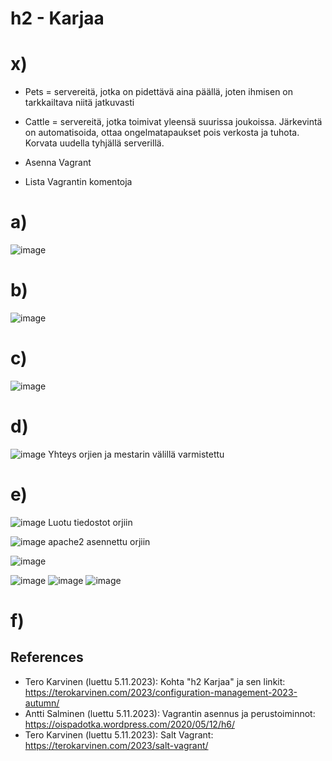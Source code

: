 # h2 - Karjaa

# x)
- Pets = servereitä, jotka on pidettävä aina päällä, joten ihmisen on tarkkailtava niitä jatkuvasti
- Cattle = servereitä, jotka toimivat yleensä suurissa joukoissa. Järkevintä on automatisoida, ottaa ongelmatapaukset pois verkosta ja tuhota. Korvata uudella tyhjällä serverillä.


- Asenna Vagrant


- Lista Vagrantin komentoja

# a)
![image](https://github.com/Kingis60K/palvelinten-hallinta/assets/114500197/4c14ae94-b813-4392-99de-d5a651558cf1)

# b)
![image](https://github.com/Kingis60K/palvelinten-hallinta/assets/114500197/e70e8ccf-9d9d-4f90-83e9-4bce863e67a2)

# c)
![image](https://github.com/Kingis60K/palvelinten-hallinta/assets/114500197/1fb27542-b86b-4905-83ad-1da3e7572e11)

# d)
![image](https://github.com/Kingis60K/palvelinten-hallinta/assets/114500197/e70e8ccf-9d9d-4f90-83e9-4bce863e67a2)
Yhteys orjien ja mestarin välillä varmistettu

# e)
![image](https://github.com/Kingis60K/palvelinten-hallinta/assets/114500197/84a1201c-817e-4b6e-8767-64ed4f204322)
Luotu tiedostot orjiin

![image](https://github.com/Kingis60K/palvelinten-hallinta/assets/114500197/6f9b3294-5a74-42e5-be13-f29e0438315a)
apache2 asennettu orjiin

![image](https://github.com/Kingis60K/palvelinten-hallinta/assets/114500197/9ebc4041-7ae6-423d-b481-d9a8ae66317b)

![image](https://github.com/Kingis60K/palvelinten-hallinta/assets/114500197/1a8fbf88-3f70-4b63-abb1-82716438cb23)
![image](https://github.com/Kingis60K/palvelinten-hallinta/assets/114500197/86bf3fc8-5163-4f9b-a80f-ba2e28ff43eb)
![image](https://github.com/Kingis60K/palvelinten-hallinta/assets/114500197/9e6f4aec-db78-4670-828d-dd16e84bdf41)

# f)








## References
- Tero Karvinen (luettu 5.11.2023): Kohta "h2 Karjaa" ja sen linkit: https://terokarvinen.com/2023/configuration-management-2023-autumn/
- Antti Salminen (luettu 5.11.2023): Vagrantin asennus ja perustoiminnot: https://oispadotka.wordpress.com/2020/05/12/h6/
- Tero Karvinen (luettu 5.11.2023): Salt Vagrant: https://terokarvinen.com/2023/salt-vagrant/
